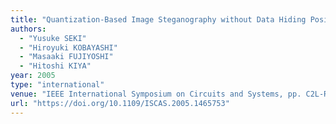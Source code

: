 ```yaml
---
title: "Quantization-Based Image Steganography without Data Hiding Position Memorization"
authors:
  - "Yusuke SEKI"
  - "Hiroyuki KOBAYASHI"
  - "Masaaki FUJIYOSHI"
  - "Hitoshi KIYA"
year: 2005
type: "international"
venue: "IEEE International Symposium on Circuits and Systems, pp. C2L-R.5, Kobe, Japan, 2005-05-26."
url: "https://doi.org/10.1109/ISCAS.2005.1465753"
---
```

